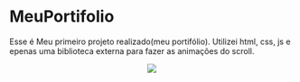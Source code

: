 ﻿# MeuPortifolio
 Esse é Meu primeiro projeto realizado(meu portifólio). Utilizei html, css, js e epenas uma biblioteca externa para fazer as animações do scroll.
 
<div align="center">
  <img src="https://user-images.githubusercontent.com/43277345/190679958-a1b550a8-63cd-4e49-a5ff-8007884b1671.png"/>
  </div>

